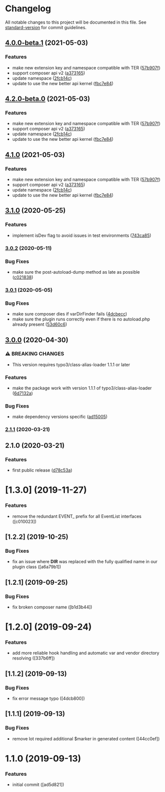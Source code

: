 # Changelog

All notable changes to this project will be documented in this file. See [standard-version](https://github.com/conventional-changelog/standard-version) for commit guidelines.

## [4.0.0-beta.1](https://github.com/labor-digital/typo3-better-api-composer-plugin/compare/v3.1.0...v4.0.0-beta.1) (2021-05-03)


### Features

* make new extension key and namespace compatible with TER ([57b907f](https://github.com/labor-digital/typo3-better-api-composer-plugin/commit/57b907fec1512fd4da954e82b7c94372420f549e))
* support composer api v2 ([a373165](https://github.com/labor-digital/typo3-better-api-composer-plugin/commit/a373165b3af95e5550122e7abf8c2e00771d75f5))
* update namespace ([2fcb14c](https://github.com/labor-digital/typo3-better-api-composer-plugin/commit/2fcb14c98a712ea539923f79be4c6f97229724c1))
* update to use the new better api kernel ([fbc7e84](https://github.com/labor-digital/typo3-better-api-composer-plugin/commit/fbc7e841cdf542fc7ea1bc6ef22937806f40fcb3))

## [4.2.0-beta.0](https://github.com/labor-digital/typo3-better-api-composer-plugin/compare/v3.1.0...v4.2.0-beta.0) (2021-05-03)


### Features

* make new extension key and namespace compatible with TER ([57b907f](https://github.com/labor-digital/typo3-better-api-composer-plugin/commit/57b907fec1512fd4da954e82b7c94372420f549e))
* support composer api v2 ([a373165](https://github.com/labor-digital/typo3-better-api-composer-plugin/commit/a373165b3af95e5550122e7abf8c2e00771d75f5))
* update namespace ([2fcb14c](https://github.com/labor-digital/typo3-better-api-composer-plugin/commit/2fcb14c98a712ea539923f79be4c6f97229724c1))
* update to use the new better api kernel ([fbc7e84](https://github.com/labor-digital/typo3-better-api-composer-plugin/commit/fbc7e841cdf542fc7ea1bc6ef22937806f40fcb3))

## [4.1.0](https://github.com/labor-digital/typo3-better-api-composer-plugin/compare/v3.1.0...v4.1.0) (2021-05-03)


### Features

* make new extension key and namespace compatible with TER ([57b907f](https://github.com/labor-digital/typo3-better-api-composer-plugin/commit/57b907fec1512fd4da954e82b7c94372420f549e))
* support composer api v2 ([a373165](https://github.com/labor-digital/typo3-better-api-composer-plugin/commit/a373165b3af95e5550122e7abf8c2e00771d75f5))
* update namespace ([2fcb14c](https://github.com/labor-digital/typo3-better-api-composer-plugin/commit/2fcb14c98a712ea539923f79be4c6f97229724c1))
* update to use the new better api kernel ([fbc7e84](https://github.com/labor-digital/typo3-better-api-composer-plugin/commit/fbc7e841cdf542fc7ea1bc6ef22937806f40fcb3))

## [3.1.0](https://github.com/labor-digital/typo3-better-api-composer-plugin/compare/v3.0.2...v3.1.0) (2020-05-25)


### Features

* implement isDev flag to avoid issues in test environments ([743ca85](https://github.com/labor-digital/typo3-better-api-composer-plugin/commit/743ca85b4cf59c8cdb0215235779d5fb238fde9e))

### [3.0.2](https://github.com/labor-digital/typo3-better-api-composer-plugin/compare/v3.0.1...v3.0.2) (2020-05-11)


### Bug Fixes

* make sure the post-autoload-dump method as late as possible ([c021838](https://github.com/labor-digital/typo3-better-api-composer-plugin/commit/c0218388b0b5f9d859508561d1daf6c2e1c49daa))

### [3.0.1](https://github.com/labor-digital/typo3-better-api-composer-plugin/compare/v3.0.0...v3.0.1) (2020-05-05)


### Bug Fixes

* make sure composer dies if varDirFinder fails ([4dcbecc](https://github.com/labor-digital/typo3-better-api-composer-plugin/commit/4dcbecc88414a7918e1a755c4cd37ba662ed3a34))
* make sure the plugin runs correctly even if there is no autoload.php already present ([53d60c6](https://github.com/labor-digital/typo3-better-api-composer-plugin/commit/53d60c63b2f7565516ffdf19151685186abc7b04))

## [3.0.0](https://github.com/labor-digital/typo3-better-api-composer-plugin/compare/v2.1.1...v3.0.0) (2020-04-30)


### ⚠ BREAKING CHANGES

* This version requires typo3/class-alias-loader 1.1.1 or later

### Features

* make the package work with version 1.1.1 of typo3/class-alias-loader ([6d7132a](https://github.com/labor-digital/typo3-better-api-composer-plugin/commit/6d7132a41653aa27547dd2fcc9059f5609d713ff))


### Bug Fixes

* make dependency versions specific ([ad15005](https://github.com/labor-digital/typo3-better-api-composer-plugin/commit/ad15005066e22b2c9ea118130a673fde8d016e5e))

### [2.1.1](https://github.com/labor-digital/typo3-better-api-composer-plugin/compare/v2.1.0...v2.1.1) (2020-03-21)

## 2.1.0 (2020-03-21)


### Features

* first public release ([d78c53a](https://github.com/labor-digital/typo3-better-api-composer-plugin/commit/d78c53a8228b9a3d4d0c1d83ad6766b1245b6958))

# [1.3.0] (2019-11-27)


### Features

* remove the redundant EVENT_ prefix for all EventList interfaces ([c010023])



## [1.2.2] (2019-10-25)


### Bug Fixes

* fix an issue where __DIR__ was replaced with the fully qualified name in our plugin class ([a6a79b1])



## [1.2.1] (2019-09-25)


### Bug Fixes

* fix broken composer name ([b1d3b44])



# [1.2.0] (2019-09-24)


### Features

* add more reliable hook handling and automatic var and vendor directory resolving ([337b6ff])



## [1.1.2] (2019-09-13)


### Bug Fixes

* fix error message typo ([4dcb800])



## [1.1.1] (2019-09-13)


### Bug Fixes

* remove lot required additional $marker in generated content ([44cc0ef])



# 1.1.0 (2019-09-13)


### Features

* initial commit ([ad5d821])
